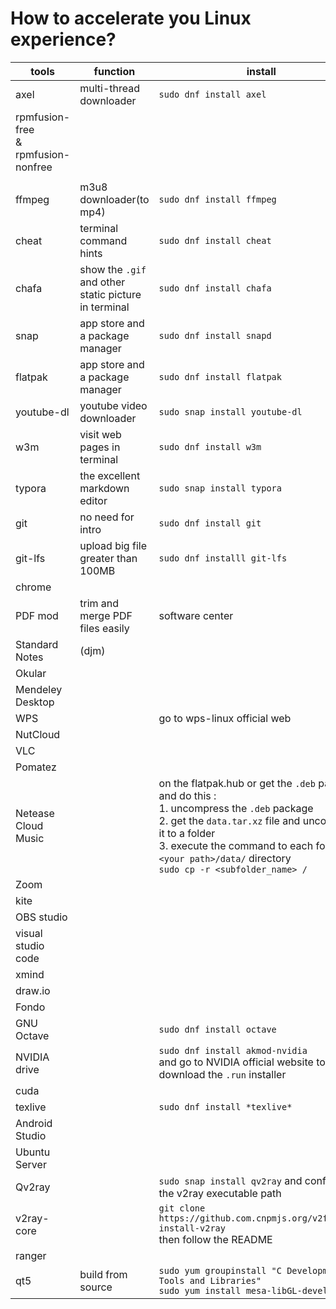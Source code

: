 # How to accelerate you Linux experience?

| tools                                    | function                                             | install                                                      |
| ---------------------------------------- | ---------------------------------------------------- | ------------------------------------------------------------ |
| axel                                     | multi-thread downloader                              | `sudo dnf install axel`                                      |
| rpmfusion-free<br>&<br>rpmfusion-nonfree |                                                      |                                                              |
|                                          |                                                      |                                                              |
| ffmpeg                                   | m3u8 downloader(to mp4)                              | `sudo dnf install ffmpeg`                                    |
| cheat                                    | terminal command hints                               | `sudo dnf install cheat`                                     |
| chafa                                    | show the `.gif` and other static picture in terminal | `sudo dnf install chafa`                                     |
| snap                                     | app store and a package manager                      | `sudo dnf install snapd`                                     |
| flatpak                                  | app store and a package manager                      | `sudo dnf install flatpak`                                   |
| youtube-dl                               | youtube video downloader                             | `sudo snap install youtube-dl`                               |
| w3m                                      | visit web pages in terminal                          | `sudo dnf install w3m`                                       |
| typora                                   | the excellent markdown editor                        | `sudo snap install typora`                                   |
| git                                      | no need for intro                                    | `sudo dnf install git`                                       |
| git-lfs                                  | upload big file greater than 100MB                   | `sudo dnf installl git-lfs`                                  |
| chrome                                   |                                                      |                                                              |
| PDF mod                                  | trim and merge PDF files easily                      | software center                                              |
| Standard  Notes                          | (djm)                                                |                                                              |
| Okular                                   |                                                      |                                                              |
| Mendeley Desktop                         |                                                      |                                                              |
| WPS                                      |                                                      | go to wps-linux official web                                 |
| NutCloud                                 |                                                      |                                                              |
| VLC                                      |                                                      |                                                              |
| Pomatez                                  |                                                      |                                                              |
| Netease Cloud Music                      |                                                      | on the flatpak.hub or get the `.deb` package and do this : <br>1. uncompress the `.deb` package<br>2. get the `data.tar.xz` file and uncompress it to a folder<br>3. execute the command to each folder in `<your path>/data/` directory<br>`sudo cp -r <subfolder_name> /` |
| Zoom                                     |                                                      |                                                              |
| kite                                     |                                                      |                                                              |
| OBS studio                               |                                                      |                                                              |
| visual studio code                       |                                                      |                                                              |
| xmind                                    |                                                      |                                                              |
| draw.io                                  |                                                      |                                                              |
| Fondo                                    |                                                      |                                                              |
| GNU Octave                               |                                                      | `sudo dnf install octave`                                    |
| NVIDIA drive                             |                                                      | `sudo dnf install akmod-nvidia`<br>and go to NVIDIA official website to download the `.run` installer |
| cuda                                     |                                                      |                                                              |
| texlive                                  |                                                      | `sudo dnf install *texlive*`                                  |
| Android Studio                           |                                                      |                                                              |
| Ubuntu Server                            |                                                      |                                                              |
| Qv2ray                                   |                                                      | `sudo snap install qv2ray` and configure the v2ray executable path |
| v2ray-core                               |                                                      | `git clone https://github.com.cnpmjs.org/v2fly/fhs-install-v2ray`<br>then follow the README |
| ranger                                   |                                                      |                                                              |
| qt5                                      | build from source                                    | `sudo yum groupinstall "C Development Tools and Libraries"`<br>`sudo yum install mesa-libGL-devel` |
